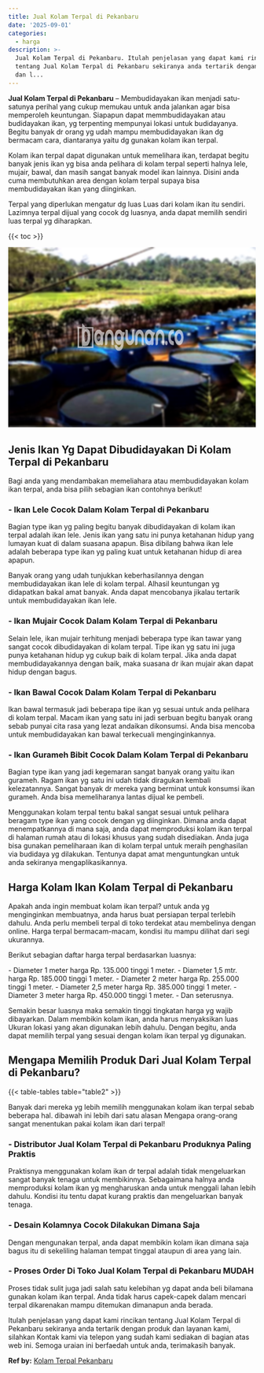 ```yaml
---
title: Jual Kolam Terpal di Pekanbaru
date: '2025-09-01'
categories:
  - harga
description: >-
  Jual Kolam Terpal di Pekanbaru. Itulah penjelasan yang dapat kami rincikan
  tentang Jual Kolam Terpal di Pekanbaru sekiranya anda tertarik dengan produk
  dan l...
---
```


**Jual Kolam Terpal di Pekanbaru** – Membudidayakan ikan menjadi satu-satunya perihal yang cukup memukau untuk anda jalankan agar bisa memperoleh keuntungan. Siapapun dapat memmbudidayakan atau budidayakan ikan, yg terpenting mempunyai lokasi untuk budidayanya. Begitu banyak dr orang yg udah mampu membudidayakan ikan dg bermacam cara, diantaranya yaitu dg gunakan kolam ikan terpal.

Kolam ikan terpal dapat digunakan untuk memelihara ikan, terdapat begitu banyak jenis ikan yg bisa anda pelihara di kolam terpal seperti halnya lele, mujair, bawal, dan masih sangat banyak model ikan lainnya. Disini anda cuma membutuhkan area dengan kolam terpal supaya bisa membudidayakan ikan yang diinginkan.

Terpal yang diperlukan mengatur dg luas Luas dari kolam ikan itu sendiri. Lazimnya terpal dijual yang cocok dg luasnya, anda dapat memilih sendiri luas terpal yg diharapkan.

{{< toc >}}

![Jual Kolam Terpal di Pekanbaru](/images/jual-kolam-terpal-08.png)

## Jenis Ikan Yg Dapat Dibudidayakan Di Kolam Terpal di Pekanbaru

Bagi anda yang mendambakan memeliahara atau membudidayakan kolam ikan terpal, anda bisa pilih sebagian ikan contohnya berikut!

### \- Ikan Lele Cocok Dalam Kolam Terpal di Pekanbaru

Bagian type ikan yg paling begitu banyak dibudidayakan di kolam ikan terpal adalah ikan lele. Jenis ikan yang satu ini punya ketahanan hidup yang lumayan kuat di dalam suasana apapun. Bisa dibilang bahwa ikan lele adalah beberapa type ikan yg paling kuat untuk ketahanan hidup di area apapun.

Banyak orang yang udah tunjukkan keberhasilannya dengan membudidayakan ikan lele di kolam terpal. Alhasil keuntungan yg didapatkan bakal amat banyak. Anda dapat mencobanya jikalau tertarik untuk membudidayakan ikan lele.

### \- Ikan Mujair Cocok Dalam Kolam Terpal di Pekanbaru

Selain lele, ikan mujair terhitung menjadi beberapa type ikan tawar yang sangat cocok dibudidayakan di kolam terpal. Tipe ikan yg satu ini juga punya ketahanan hidup yg cukup baik di kolam terpal. Jika anda dapat membudidayakannya dengan baik, maka suasana dr ikan mujair akan dapat hidup dengan bagus.

### \- Ikan Bawal Cocok Dalam Kolam Terpal di Pekanbaru

Ikan bawal termasuk jadi beberapa tipe ikan yg sesuai untuk anda pelihara di kolam terpal. Macam ikan yang satu ini jadi serbuan begitu banyak orang sebab punyai cita rasa yang lezat andaikan dikonsumsi. Anda bisa mencoba untuk membudidayakan kan bawal terkecuali menginginkannya.

### \- Ikan Gurameh Bibit Cocok Dalam Kolam Terpal di Pekanbaru

Bagian type ikan yang jadi kegemaran sangat banyak orang yaitu ikan gurameh. Ragam ikan yg satu ini udah tidak diragukan kembali kelezatannya. Sangat banyak dr mereka yang berminat untuk konsumsi ikan gurameh. Anda bisa memeliharanya lantas dijual ke pembeli.

Menggunakan kolam terpal tentu bakal sangat sesuai untuk pelihara beragam type ikan yang cocok dengan yg diinginkan. Dimana anda dapat menempatkannya di mana saja, anda dapat memproduksi kolam ikan terpal di halaman rumah atau di lokasi khusus yang sudah disediakan. Anda juga bisa gunakan pemeliharaan ikan di kolam terpal untuk meraih penghasilan via budidaya yg dilakukan. Tentunya dapat amat menguntungkan untuk anda sekiranya mengaplikasikannya.

## Harga Kolam Ikan Kolam Terpal di Pekanbaru

Apakah anda ingin membuat kolam ikan terpal? untuk anda yg menginginkan membuatnya, anda harus buat persiapan terpal terlebih dahulu. Anda perlu membeli terpal di toko terdekat atau membelinya dengan online. Harga terpal bermacam-macam, kondisi itu mampu dilihat dari segi ukurannya.

Berikut sebagian daftar harga terpal berdasarkan luasnya:

\- Diameter 1 meter harga Rp. 135.000 tinggi 1 meter. - Diameter 1,5 mtr. harga Rp. 185.000 tinggi 1 meter. - Diameter 2 meter harga Rp. 255.000 tinggi 1 meter. - Diameter 2,5 meter harga Rp. 385.000 tinggi 1 meter. - Diameter 3 meter harga Rp. 450.000 tinggi 1 meter. - Dan seterusnya.

Semakin besar luasnya maka semakin tinggi tingkatan harga yg wajib dibayarkan. Dalam membikin kolam ikan, anda harus menyaksikan luas Ukuran lokasi yang akan digunakan lebih dahulu. Dengan begitu, anda dapat memilih terpal yang sesuai dengan kolam ikan terpal yg digunakan.

## Mengapa Memilih Produk Dari Jual Kolam Terpal di Pekanbaru?

{{< table-tables table="table2" >}}

Banyak dari mereka yg lebih memilih menggunakan kolam ikan terpal sebab beberapa hal. dibawah ini lebih dari satu alasan Mengapa orang-orang sangat menentukan pakai kolam ikan dari terpal!

### \- Distributor Jual Kolam Terpal di Pekanbaru Produknya Paling Praktis

Praktisnya menggunakan kolam ikan dr terpal adalah tidak mengeluarkan sangat banyak tenaga untuk membikinnya. Sebagaimana halnya anda memproduksi kolam ikan yg mengharuskan anda untuk menggali lahan lebih dahulu. Kondisi itu tentu dapat kurang praktis dan mengeluarkan banyak tenaga.

### \- Desain Kolamnya Cocok Dilakukan Dimana Saja

Dengan mengunakan terpal, anda dapat membikin kolam ikan dimana saja bagus itu di sekeliling halaman tempat tinggal ataupun di area yang lain.

### \- Proses Order Di Toko Jual Kolam Terpal di Pekanbaru MUDAH

Proses tidak sulit juga jadi salah satu kelebihan yg dapat anda beli bilamana gunakan kolam ikan terpal. Anda tidak harus capek-capek dalam mencari terpal dikarenakan mampu ditemukan dimanapun anda berada.

Itulah penjelasan yang dapat kami rincikan tentang Jual Kolam Terpal di Pekanbaru sekiranya anda tertarik dengan produk dan layanan kami, silahkan Kontak kami via telepon yang sudah kami sediakan di bagian atas web ini. Semoga uraian ini berfaedah untuk anda, terimakasih banyak.

**Ref by:** [Kolam Terpal Pekanbaru](https://id.wikipedia.org/wiki/Kolam)
